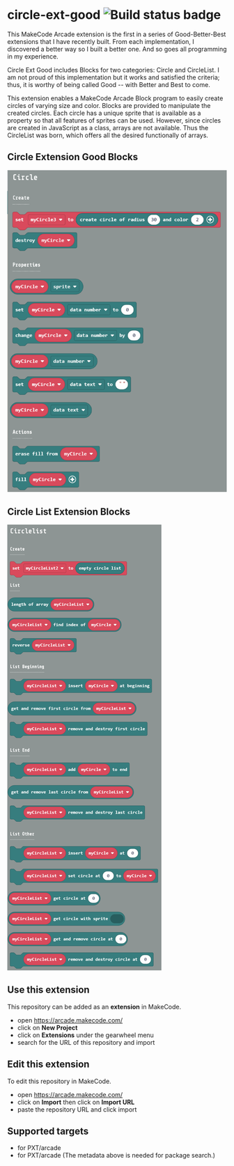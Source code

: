 # circle-ext-good ![Build status badge](https://github.com/wecodemakecode/circle-ext/workflows/MakeCode/badge.svg)

This MakeCode Arcade extension is the first in a series of Good-Better-Best extensions that I have recently built. From each implementation, I discovered a better way so I built a better one. And so goes all programming in my experience.

Circle Ext Good includes Blocks for two categories: Circle and CircleList. I am not proud of this implementation but it works and satisfied the criteria; thus, it is worthy of being called Good -- with Better and Best to come.

This extension enables a MakeCode Arcade Block program to easily create circles of varying size and color. Blocks are provided to manipulate the created circles. Each circle has a unique sprite that is available as a property so that all features of sprites can be used. However, since circles are created in JavaScript as a class, arrays are not available. Thus the CircleList was born, which offers all the desired functionally of arrays.

## Circle Extension Good Blocks
![](Circle-ext-good-blocks.gif)
## Circle List Extension Blocks
![](circle-list-ext-blocks.gif)

## Use this extension

This repository can be added as an **extension** in MakeCode.

* open https://arcade.makecode.com/
* click on **New Project**
* click on **Extensions** under the gearwheel menu
* search for the URL of this repository and import

## Edit this extension

To edit this repository in MakeCode.

* open https://arcade.makecode.com/
* click on **Import** then click on **Import URL**
* paste the repository URL and click import


## Supported targets

* for PXT/arcade
* for PXT/arcade
(The metadata above is needed for package search.)


